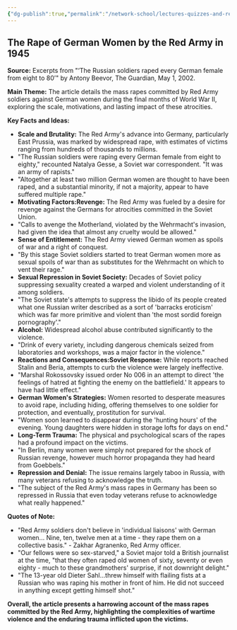 ```yaml
---
{"dg-publish":true,"permalink":"/network-school/lectures-quizzes-and-references/briefs-timelines-and-study-guides/russian-history/russian-history-ii/russian-history-ii-the-rape-of-berlin-brief/"}
---
```



## The Rape of German Women by the Red Army in 1945

**Source:** Excerpts from "‘The Russian soldiers raped every German female from eight to 80’" by Antony Beevor, The Guardian, May 1, 2002.

**Main Theme:** The article details the mass rapes committed by Red Army soldiers against German women during the final months of World War II, exploring the scale, motivations, and lasting impact of these atrocities.

**Key Facts and Ideas:**

- **Scale and Brutality:** The Red Army's advance into Germany, particularly East Prussia, was marked by widespread rape, with estimates of victims ranging from hundreds of thousands to millions.
- "The Russian soldiers were raping every German female from eight to eighty," recounted Natalya Gesse, a Soviet war correspondent. "It was an army of rapists."
- "Altogether at least two million German women are thought to have been raped, and a substantial minority, if not a majority, appear to have suffered multiple rape."
- **Motivating Factors:Revenge:** The Red Army was fueled by a desire for revenge against the Germans for atrocities committed in the Soviet Union.
- "Calls to avenge the Motherland, violated by the Wehrmacht's invasion, had given the idea that almost any cruelty would be allowed."
- **Sense of Entitlement:** The Red Army viewed German women as spoils of war and a right of conquest.
- "By this stage Soviet soldiers started to treat German women more as sexual spoils of war than as substitutes for the Wehrmacht on which to vent their rage."
- **Sexual Repression in Soviet Society:** Decades of Soviet policy suppressing sexuality created a warped and violent understanding of it among soldiers.
- "The Soviet state's attempts to suppress the libido of its people created what one Russian writer described as a sort of 'barracks eroticism' which was far more primitive and violent than 'the most sordid foreign pornography'."
- **Alcohol:** Widespread alcohol abuse contributed significantly to the violence.
- "Drink of every variety, including dangerous chemicals seized from laboratories and workshops, was a major factor in the violence."
- **Reactions and Consequences:Soviet Response:** While reports reached Stalin and Beria, attempts to curb the violence were largely ineffective.
- "Marshal Rokossovsky issued order No 006 in an attempt to direct 'the feelings of hatred at fighting the enemy on the battlefield.' It appears to have had little effect."
- **German Women's Strategies:** Women resorted to desperate measures to avoid rape, including hiding, offering themselves to one soldier for protection, and eventually, prostitution for survival.
- "Women soon learned to disappear during the 'hunting hours' of the evening. Young daughters were hidden in storage lofts for days on end."
- **Long-Term Trauma:** The physical and psychological scars of the rapes had a profound impact on the victims.
- "In Berlin, many women were simply not prepared for the shock of Russian revenge, however much horror propaganda they had heard from Goebbels."
- **Repression and Denial:** The issue remains largely taboo in Russia, with many veterans refusing to acknowledge the truth.
- "The subject of the Red Army's mass rapes in Germany has been so repressed in Russia that even today veterans refuse to acknowledge what really happened."

**Quotes of Note:**

- "Red Army soldiers don't believe in 'individual liaisons' with German women... Nine, ten, twelve men at a time - they rape them on a collective basis." - Zakhar Agranenko, Red Army officer.
- "Our fellows were so sex-starved," a Soviet major told a British journalist at the time, "that they often raped old women of sixty, seventy or even eighty - much to these grandmothers' surprise, if not downright delight."
- "The 13-year old Dieter Sahl...threw himself with flailing fists at a Russian who was raping his mother in front of him. He did not succeed in anything except getting himself shot."

**Overall, the article presents a harrowing account of the mass rapes committed by the Red Army, highlighting the complexities of wartime violence and the enduring trauma inflicted upon the victims.**